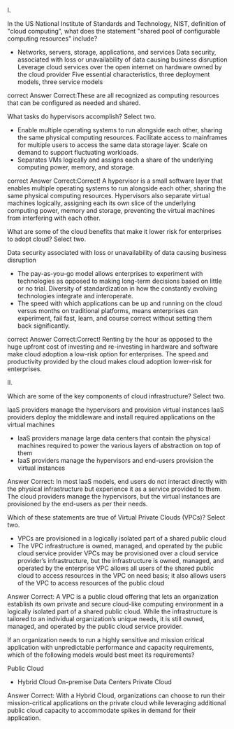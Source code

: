 I. 

In the US National Institute of Standards and Technology, NIST, definition of "cloud computing", what does the statement "shared pool of configurable computing resources" include?

+ Networks, servers, storage, applications, and services
Data security, associated with loss or unavailability of data causing business disruption
Leverage cloud services over the open internet on hardware owned by the cloud provider
Five essential characteristics, three deployment models, three service models

correct
Answer
Correct:These are all recognized as computing resources that can be configured as needed and shared.

<!-- --------- -->

What tasks do hypervisors accomplish? Select two.

* Enable multiple operating systems to run alongside each other, sharing the same physical computing resources.
Facilitate access to mainframes for multiple users to access the same data storage layer.
Scale on demand to support fluctuating workloads.
* Separates VMs logically and assigns each a share of the underlying computing power, memory, and storage.

correct
Answer
Correct:Correct! A hypervisor is a small software layer that enables multiple operating systems to run alongside each other, sharing the same physical computing resources. Hypervisors also separate virtual machines logically, assigning each its own slice of the underlying computing power, memory and storage, preventing the virtual machines from interfering with each other.

<!-- ----- -->

What are some of the cloud benefits that make it lower risk for enterprises to adopt cloud? Select two.

Data security associated with loss or unavailability of data causing business disruption
* The pay-as-you-go model allows enterprises to experiment with technologies as opposed to making long-term decisions based on little or no trial.
Diversity of standardization in how the constantly evolving technologies integrate and interoperate.
* The speed with which applications can be up and running on the cloud versus months on traditional platforms, means enterprises can experiment, fail fast, learn, and course correct without setting them back significantly.

correct
Answer
Correct:Correct! Renting by the hour as opposed to the huge upfront cost of investing and re-investing in hardware and software make cloud adoption a low-risk option for enterprises. The speed and productivity provided by the cloud makes cloud adoption lower-risk for enterprises.

<!-- ----- -->

II.

Which are some of the key components of cloud infrastructure? Select two.

IaaS providers manage the hypervisors and provision virtual instances
IaaS providers deploy the middleware and install required applications on the virtual machines
* IaaS providers manage large data centers that contain the physical machines required to power the various layers of abstraction on top of them
* IaaS providers manage the hypervisors and end-users provision the virtual instances

Answer
Correct: In most IaaS models, end users do not interact directly with the physical infrastructure but experience it as a service provided to them. The cloud providers manage the hypervisors, but the virtual instances are provisioned by the end-users as per their needs.

<!-- ----- -->

Which of these statements are true of Virtual Private Clouds (VPCs)? Select two.

* VPCs are provisioned in a logically isolated part of a shared public cloud
* The VPC infrastructure is owned, managed, and operated by the public cloud service provider
VPCs may be provisioned over a cloud service provider’s infrastructure, but the infrastructure is owned, managed, and operated by the enterprise
VPC allows all users of the shared public cloud to access resources in the VPC on need basis; it also allows users of the VPC to access resources of the public cloud

Answer
Correct: A VPC is a public cloud offering that lets an organization establish its own private and secure cloud-like computing environment in a logically isolated part of a shared public cloud. While the infrastructure is tailored to an individual organization’s unique needs, it is still owned, managed, and operated by the public cloud service provider.

<!-- ----- -->

If an organization needs to run a highly sensitive and mission critical application with unpredictable performance and capacity requirements, which of the following models would best meet its requirements?

Public Cloud
* Hybrid Cloud
On-premise Data Centers
Private Cloud

Answer
Correct: With a Hybrid Cloud, organizations can choose to run their mission-critical applications on the private cloud while leveraging additional public cloud capacity to accommodate spikes in demand for their application.

<!-- ----- -->